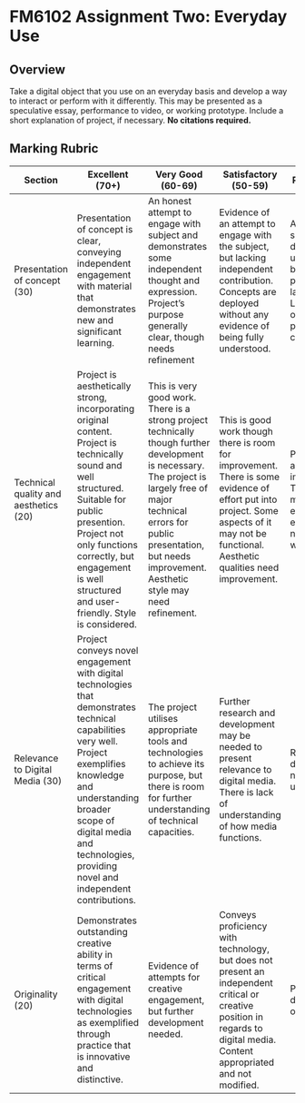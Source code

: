 # FM6102 Assignment Two: Everyday Use

## Overview

Take a digital object that you use on an everyday basis and develop a way to interact or perform with it differently. This may be presented as a speculative essay, performance to video, or working prototype. Include a short explanation of project, if necessary. **No citations required.**

## Marking Rubric

Section | Excellent (70+) | Very Good (60-69) | Satisfactory (50-59) | Pass (40-49)
---|---|---|---|---
Presentation of concept (30) | Presentation of concept is clear, conveying independent engagement with material that demonstrates new and significant learning. | An honest attempt to engage with subject and demonstrates some independent thought and expression. Project’s purpose generally clear, though needs refinement |Evidence of an attempt to engage with the subject, but lacking independent contribution. Concepts are deployed without any evidence of being fully understood. | Adequate, shows some display of understanding, but is poorly presented and lacking detail. Little display of effort to present concept. 
Technical quality and aesthetics (20) |Project is aesthetically strong, incorporating original content. Project is technically sound and well structured. Suitable for public presention. Project not only functions correctly, but engagement is well structured and user-friendly. Style is considered.| This is very good work. There is a strong project technically though further development is necessary. The project is largely free of major technical errors for public presentation, but needs improvement. Aesthetic style may need refinement. | This is good work though there is room for improvement. There is some evidence of effort put into project. Some aspects of it may not be functional. Aesthetic qualities need improvement. | Project needs a lot of improving. There is not much evidence of effort. Does not function well.
Relevance to Digital Media (30) | Project conveys novel engagement with digital technologies that demonstrates technical capabilities very well. Project exemplifies knowledge and understanding broader scope of digital media and technologies, providing novel and independent contributions. | The project utilises appropriate tools and technologies to achieve its purpose, but there is room for further understanding of technical capacities. | Further research and development may be needed to present relevance to digital media. There is lack of understanding of how media functions. | Relevance to digital media not present or unclear.  
Originality (20) | Demonstrates outstanding creative ability in terms of critical engagement with digital technologies as exemplified through practice that is innovative and distinctive. | Evidence of attempts for creative engagement, but further development needed. | Conveys proficiency with technology, but does not present an independent critical or creative position in regards to digital media. Content appropriated and not modified. | Project derivative or out-of-date.